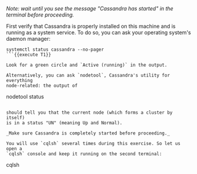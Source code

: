 _Note: wait until you see the message "Cassandra has started" in the
terminal before proceeding._

First verify that Cassandra is properly installed on this machine and is running
as a system service. To do so, you can ask your operating system's daemon
manager:

```
systemctl status cassandra --no-pager
```{{execute T1}}

Look for a green circle and `Active (running)` in the output.

Alternatively, you can ask `nodetool`, Cassandra's utility for everything
node-related: the output of

```
nodetool status
```{{execute T1}}

should tell you that the current node (which forms a cluster by itself)
is in a status "UN" (meaning Up and Normal).

_Make sure Cassandra is completely started before proceeding._

You will use `cqlsh` several times during this exercise. So let us open a
`cqlsh` console and keep it running on the second terminal:

```
cqlsh
```{{execute T2}}
